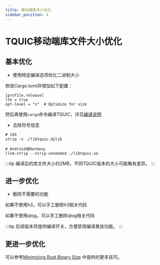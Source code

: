 ```yaml
---
title: 移动端库大小优化
sidebar_position: 4
---
```


# TQUIC移动端库文件大小优化

## 基本优化

* 使用特定编译选项优化二进制大小

修改Cargo.toml并增加如下配置：
```
[profile.release]
lto = true
opt-level = "z"  # Optimize for size
```

然后再使用`cargo`命令编译TQUIC，详见[编译说明](../getting_started/installation/)


* 去除符号信息
```
# iOS
strip -x ./libtquic.dylib

# Android或Harmony
llvm-strip --strip-unneeded ./libtquic.so
```

:::tip
编译后的库文件大小约2MB，不同TQUIC版本的大小可能略有差异。
:::


## 进一步优化

* 删除不需要的功能

如果不使用h3，可以手工删除h3相关代码

如果不使用qlog，可以手工删除qlog相关代码

:::tip
后续版本将提供编译开关，方便禁用编译某些功能。
:::


## 更进一步优化

可以参考[Minimizing Rust Binary Size](https://github.com/johnthagen/min-sized-rust) 中提供的更多技巧。

